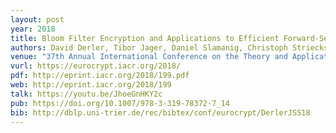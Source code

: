 ```yaml
---
layout: post
year: 2018	
title: Bloom Filter Encryption and Applications to Efficient Forward-Secret 0-RTT Key Exchange
authors: David Derler, Tibor Jager, Daniel Slamanig, Christoph Striecks
venue: "37th Annual International Conference on the Theory and Applications of Cryptographic Techniques - EUROCRYPT 2018"
vurl: https://eurocrypt.iacr.org/2018/
pdf: http://eprint.iacr.org/2018/199.pdf
web: http://eprint.iacr.org/2018/199
talk: https://youtu.be/JhoeGnHKY2c
pub: https://doi.org/10.1007/978-3-319-78372-7_14
bib: http://dblp.uni-trier.de/rec/bibtex/conf/eurocrypt/DerlerJSS18
---
```


